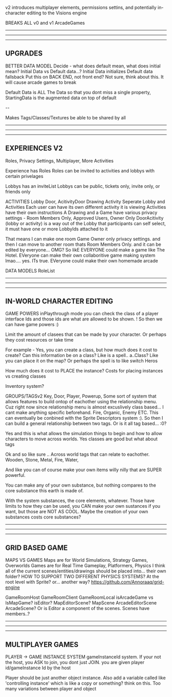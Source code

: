 v2 introduces multiplayer elements, permissions settins, and potentially in-character editing to the Visions engine

BREAKS ALL v0 and v1 ArcadeGames

--------------------------------------------------------------------------------------
--------------------------------------------------------------------------------------
--------------------------------------------------------------------------------------
UPGRADES
--------------------------------------------------------------------------------------

BETTER DATA MODEL
  Decide - what does default mean, what does initial mean?
    Initial Data vs Default data...?
    Initial Data initializes
    Default data fallsback
  Put this on BACK END, not front end? Not sure, think about this. It will cause arcade games to break

Default Data is ALL The Data so that you dont miss a single property,
StartingData is the augmented data on top of default

--

Makes Tags/Classes/Textures be able to be shared by all

--------------------------------------------------------------------------------------
--------------------------------------------------------------------------------------
--------------------------------------------------------------------------------------
EXPERIENCES V2
--------------------------------------------------------------------------------------

Roles, Privacy Settings, Multiplayer, More Activities

Experience has Roles
  Roles can be invited to activities and lobbys with certain privelages

Lobbys has an inviteList
Lobbys can be public, tickets only, invite only, or friends only

ACTIVITIES
  Lobby Door, AcitivityDoor 
  Drawing Activity
  Seperate Lobby and Activities
    Each user can have its own different activity it is viewing
    Activities have their own instructions
  A Drawing and a Game have various privacy settings - Room Members Only, Approved Users, Owner Only
  DoorAcitivity (lobby or activity) is a way out of the Lobby that participants can self select, it must have one or more LobbyIds attached to it 

That means I can make one room Game Owner only privacy settings. and then I can move to another room thats Room Members Only. and it can be edited by everyone... OMG? So likE EVERYONE could make a game like The Hotel. EVeryone can make their own collaboritive game making system lmao.... yes. ITs true. EVeryone could make their own homemade arcade

DATA MODELS
  RoleList

--------------------------------------------------------------------------------------
--------------------------------------------------------------------------------------
--------------------------------------------------------------------------------------
IN-WORLD CHARACTER EDITING
--------------------------------------------------------------------------------------

GAME POWERS
  inPlaythrough mode you can check the class of a player interface Ids and those ids are what are allowed to be shown. ! So then we can have game powers :)

  Limit the amount of clasees that can be made by your character. Or perhaps they cost resources or take time

  For example - Yes, you can create a class, but how much does it cost to create? Can this information be on a class? Like is a spell.. a..Class? Like you can place it on the map? Or perhaps the spell is to like switch Heros

  How much does it cost to PLACE the instance? Costs for placing instances vs creating classes

  Inventory system?

GROUPS/TAGSv2
  Key, Door, Player, Powerup, Some sort of system that allows features to build ontop of eachother using the relationship menu. Cuz right now since relationship menu is almost excuslively class based... I cant make anything specific beforehand. Fire, Organic, Enemy ETC. This can eventually be conbined with the Sprite Descriptors system :). So then I can build a general relationship between two tags. Or is it all tag based... :0?

  Yes and this is what allows the simulation things to begin and how to allow characters to move across worlds. Yes classes are good but what about tags

  Ok and so like sure .. Across world tags that can relate to eachother. Wooden, Stone, Metal, Fire, Water, 

  And like you can of course make your own items willy nilly that are SUPER powerful.

  You can make any of your own substance, but nothing compares to the core substance this earth is made of. 

  With the system substances, the core elements, whatever. Those have limits to how they can be used, you CAN make your own sustances if you want, but those are NOT AS COOL. Maybe the creation of your own substances costs core substances?

--------------------------------------------------------------------------------------
--------------------------------------------------------------------------------------
--------------------------------------------------------------------------------------
GRID BASED GAME
--------------------------------------------------------------------------------------

MAPS VS GAMES
  Maps are for World Simulations, Strategy Games, Overworlds
  Games are for Real Time Gameplay, Platformers, Physics
  I think all of the current scenes/entities/drawings should be placed into... their own folder?
  HOW TO SUPPORT TWO DIFFERENT PHYSICS SYSTEMS? At the root level with Sprite? or... another way?
  https://github.com/Annoraaq/grid-engine

GameRoomHost
GameRoomClient
GameRoomLocal
  isArcadeGame vs IsMapGame?
    isEditor?
      MapEditorScene?
      MapScene
      ArcadeEditorScene
      ArcadeScene?
    Or is Editor a component of the scenes. Scenes have members..?

--------------------------------------------------------------------------------------
--------------------------------------------------------------------------------------
--------------------------------------------------------------------------------------
MULTIPLAYER GAMES
--------------------------------------------------------------------------------------

PLAYER -> GAME INSTANCE SYSTEM
  gameInstanceId system. If your not the host, you ASK to join, you dont just JOIN. you are given player id/gameInstance Id by the host

  Player should be just another object instance. Also add a variable called like 'controlling instance' which is like a copy or something? think on this. Too many variations between player and object
